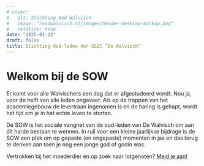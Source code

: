 ```yaml
---
# cover:
#   alt: Stichting Oud Walvisch
#   image: "/oudwalvisch.nl/images/header-desktop-mockup.png"
#   relative: true
date: "2025-01-12"
draft: false
title: Stichting Oud-leden der GSZC “De Walvisch”
---
```

# Welkom bij de SOW
Er komt voor alle Walvischers een dag dat er afgestudeerd wordt. Nou ja, voor de helft van alle leden ongeveer. Als op de trappen van het academiegebouw de levertraan ingenomen is en de haring is gehapt, wordt het tijd om je in het echte leven te storten.

De SOW is het sociale vangnet van de oud-leden van De Walvisch om aan dit harde bestaan te wennen. In ruil voor een kleine jaarlijkse bijdrage is de SOW een plek om op gepaste (en ongepaste) momenten in jas en das terug te denken aan toen je nog een jonge god of godin was.

Vertrokken bij het moederdier en op zoek naar lotgenoten? [Meld je aan!](aanmelden/)

